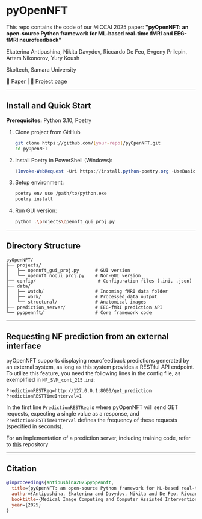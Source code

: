 # pyOpenNFT

This repo contains the code of our MICCAI 2025 paper: **"pyOpenNFT: an open-source Python framework for ML-based real-time fMRI and EEG-fMRI neurofeedback"**

Ekaterina Antipushina, Nikita Davydov, Riccardo De Feo, Evgeny Prilepin, Artem Nikonorov, Yury Koush

Skoltech, Samara University

📄 [Paper](link-to-paper) | 📄 [Project page](http://opennft.org/)

---

## Install and Quick Start

**Prerequisites:** Python 3.10, Poetry

1. Clone project from GitHub
   ```bash
   git clone https://github.com/[your-repo]/pyOpenNFT.git
   cd pyOpenNFT
   ```

2. Install Poetry in PowerShell (Windows):
   ```powershell
   (Invoke-WebRequest -Uri https://install.python-poetry.org -UseBasicParsing).Content | py -
   ```

3. Setup environment:
   ```bash
   poetry env use /path/to/python.exe
   poetry install
   ```

4. Run GUI version:
   ```bash
   python .\projects\opennft_gui_proj.py
   ```

---

## Directory Structure

```
pyOpenNFT/
├── projects/
│   ├── opennft_gui_proj.py      # GUI version
│   └── opennft_nogui_proj.py    # Non-GUI version
├── config/                       # Configuration files (.ini, .json)
├── data/
│   ├── watch/                   # Incoming fMRI data folder
│   ├── work/                    # Processed data output
│   └── structural/              # Anatomical images
├── prediction_server/           # EEG-fMRI prediction API
└── pyopennft/                   # Core framework code
```

---
## Requesting NF prediction from an external interface
pyOpenNFT supports displaying neurofeedback predictions generated by an external system, as long as this system provides a RESTful API endpoint. To utilize this feature, you need the following lines in the config file, as exemplified in ``NF_SVM_cont_215.ini``:
```
PredictionRESTReq=http://127.0.0.1:8000/get_prediction
PredictionRESTTimeInterval=1
```
In the first line ``PredictionRESTReq`` is where pyOpenNFT will send GET requests, expecting a single value as a response, and ``PredictionRESTTimeInterval`` defines the frequency of these requests (specified in seconds). 

For an implementation of a prediction server, including training code, refer to [this](https://github.com/OpenNFT/EEG-fMRI-NFT) repository 

---
## Citation

```bibtex
@inproceedings{antipushina2025pyopennft,
  title={pyOpenNFT: an open-source Python framework for ML-based real-time fMRI and EEG-fMRI neurofeedback},
  author={Antipushina, Ekaterina and Davydov, Nikita and De Feo, Riccardo and Prilepin, Evgeny and Nikonorov, Artem and Koush, Yury},
  booktitle={Medical Image Computing and Computer Assisted Intervention--MICCAI 2025},
  year={2025}
}
```

